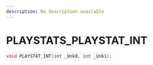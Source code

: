 ```yaml
---
description: No description available 
---
```


# PLAYSTATS\_PLAYSTAT_INT

```cpp
void PLAYSTAT_INT(int _Unk0, int _Unk1);
```